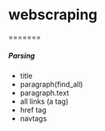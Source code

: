 # webscraping
=======
 ##### Parsing
- title
- paragraph(find_all)
- paragraph.text
- all links (a tag)
- href tag
- navtags
